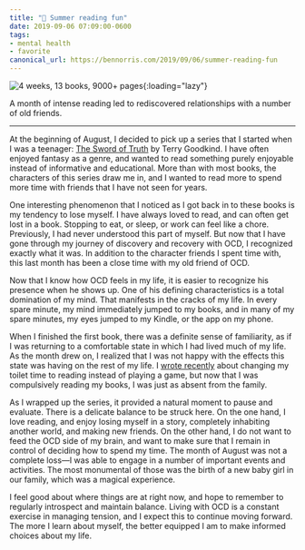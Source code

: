 ```yaml
---
title: "💮 Summer reading fun"
date: 2019-09-06 07:09:00-0600
tags:
- mental health
- favorite
canonical_url: https://bennorris.com/2019/09/06/summer-reading-fun
---
```


![4 weeks, 13 books, 9000+ pages](https://media.bennorris.com/images/bennorris/uploads/2019/4ee82c481a.jpg){:loading="lazy"}

A month of intense reading led to rediscovered relationships with a number of old friends.

***

At the beginning of August, I decided to pick up a series that I started when I was a teenager: [The Sword of Truth](https://en.wikipedia.org/wiki/The_Sword_of_Truth) by Terry Goodkind. I have often enjoyed fantasy as a genre, and wanted to read something purely enjoyable instead of informative and educational. More than with most books, the characters of this series draw me in, and I wanted to read more to spend more time with friends that I have not seen for years.

One interesting phenomenon that I noticed as I got back in to these books is my tendency to lose myself. I have always loved to read, and can often get lost in a book. Stopping to eat, or sleep, or work can feel like a chore. Previously, I had never understood this part of myself. But now that I have gone through my journey of discovery and recovery with OCD, I recognized exactly what it was. In addition to the character friends I spent time with, this last month has been a close time with my old friend of OCD.

Now that I know how OCD feels in my life, it is easier to recognize his presence when he shows up. One of his defining characteristics is a total domination of my mind. That manifests in the cracks of my life. In every spare minute, my mind immediately jumped to my books, and in many of my spare minutes, my eyes jumped to my Kindle, or the app on my phone.

When I finished the first book, there was a definite sense of familiarity, as if I was returning to a comfortable state in which I had lived much of my life. As the month drew on, I realized that I was not happy with the effects this state was having on the rest of my life. I [wrote recently](https://www.bennorris.com/2019/07/30/toilet-reading) about changing my toilet time to reading instead of playing a game, but now that I was compulsively reading my books, I was just as absent from the family.

As I wrapped up the series, it provided a natural moment to pause and evaluate. There is a delicate balance to be struck here. On the one hand, I love reading, and enjoy losing myself in a story, completely inhabiting another world, and making new friends. On the other hand, I do not want to feed the OCD side of my brain, and want to make sure that I remain in control of deciding how to spend my time. The month of August was not a complete loss—I was able to engage in a number of important events and activities. The most monumental of those was the birth of a new baby girl in our family, which was a magical experience.

I feel good about where things are at right now, and hope to remember to regularly introspect and maintain balance. Living with OCD is a constant exercise in managing tension, and I expect this to continue moving forward. The more I learn about myself, the better equipped I am to make informed choices about my life.